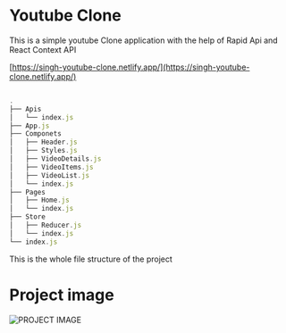 # Youtube Clone

This is a simple youtube Clone application with the help of Rapid Api and React Context API 

[https://singh-youtube-clone.netlify.app/](https://singh-youtube-clone.netlify.app/) 

```javascript

.
├── Apis
│   └── index.js
├── App.js
├── Componets
│   ├── Header.js
│   ├── Styles.js
│   ├── VideoDetails.js
│   ├── VideoItems.js
│   ├── VideoList.js
│   └── index.js
├── Pages
│   ├── Home.js
│   └── index.js
├── Store
│   ├── Reducer.js
│   └── index.js
└── index.js

```
This is the  whole file structure of the project

# Project image

![PROJECT IMAGE](https://github.com/DaljeetReact/YoutubeClone/PROJECT.png)